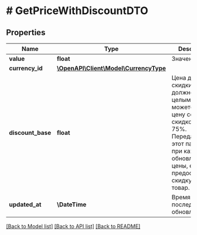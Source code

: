 # # GetPriceWithDiscountDTO

## Properties

Name | Type | Description | Notes
------------ | ------------- | ------------- | -------------
**value** | **float** | Значение. |
**currency_id** | [**\OpenAPI\Client\Model\CurrencyType**](CurrencyType.md) |  |
**discount_base** | **float** | Цена до скидки.  Число должно быть целым. Вы можете указать цену со скидкой от 5 до 75%.  Передавайте этот параметр при каждом обновлении цены, если предоставляете скидку на товар. | [optional]
**updated_at** | **\DateTime** | Время последнего обновления. |

[[Back to Model list]](../../README.md#models) [[Back to API list]](../../README.md#endpoints) [[Back to README]](../../README.md)
